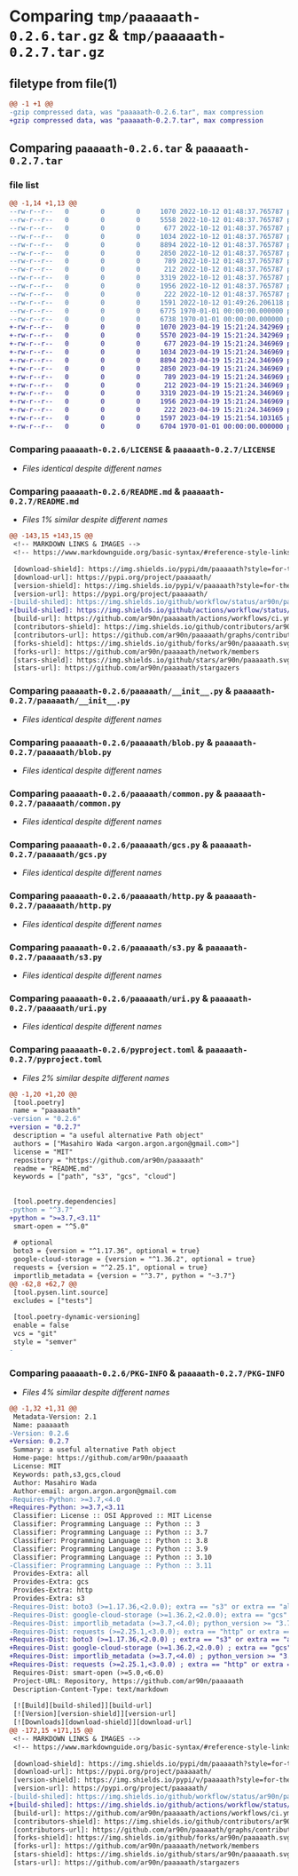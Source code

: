 # Comparing `tmp/paaaaath-0.2.6.tar.gz` & `tmp/paaaaath-0.2.7.tar.gz`

## filetype from file(1)

```diff
@@ -1 +1 @@
-gzip compressed data, was "paaaaath-0.2.6.tar", max compression
+gzip compressed data, was "paaaaath-0.2.7.tar", max compression
```

## Comparing `paaaaath-0.2.6.tar` & `paaaaath-0.2.7.tar`

### file list

```diff
@@ -1,14 +1,13 @@
--rw-r--r--   0        0        0     1070 2022-10-12 01:48:37.765787 paaaaath-0.2.6/LICENSE
--rw-r--r--   0        0        0     5558 2022-10-12 01:48:37.765787 paaaaath-0.2.6/README.md
--rw-r--r--   0        0        0      677 2022-10-12 01:48:37.765787 paaaaath-0.2.6/paaaaath/__init__.py
--rw-r--r--   0        0        0     1034 2022-10-12 01:48:37.765787 paaaaath-0.2.6/paaaaath/blob.py
--rw-r--r--   0        0        0     8894 2022-10-12 01:48:37.765787 paaaaath-0.2.6/paaaaath/common.py
--rw-r--r--   0        0        0     2850 2022-10-12 01:48:37.765787 paaaaath-0.2.6/paaaaath/gcs.py
--rw-r--r--   0        0        0      789 2022-10-12 01:48:37.765787 paaaaath-0.2.6/paaaaath/http.py
--rw-r--r--   0        0        0      212 2022-10-12 01:48:37.765787 paaaaath-0.2.6/paaaaath/posix.py
--rw-r--r--   0        0        0     3319 2022-10-12 01:48:37.765787 paaaaath-0.2.6/paaaaath/s3.py
--rw-r--r--   0        0        0     1956 2022-10-12 01:48:37.765787 paaaaath-0.2.6/paaaaath/uri.py
--rw-r--r--   0        0        0      222 2022-10-12 01:48:37.765787 paaaaath-0.2.6/paaaaath/windows.py
--rw-r--r--   0        0        0     1591 2022-10-12 01:49:26.206118 paaaaath-0.2.6/pyproject.toml
--rw-r--r--   0        0        0     6775 1970-01-01 00:00:00.000000 paaaaath-0.2.6/setup.py
--rw-r--r--   0        0        0     6738 1970-01-01 00:00:00.000000 paaaaath-0.2.6/PKG-INFO
+-rw-r--r--   0        0        0     1070 2023-04-19 15:21:24.342969 paaaaath-0.2.7/LICENSE
+-rw-r--r--   0        0        0     5570 2023-04-19 15:21:24.342969 paaaaath-0.2.7/README.md
+-rw-r--r--   0        0        0      677 2023-04-19 15:21:24.346969 paaaaath-0.2.7/paaaaath/__init__.py
+-rw-r--r--   0        0        0     1034 2023-04-19 15:21:24.346969 paaaaath-0.2.7/paaaaath/blob.py
+-rw-r--r--   0        0        0     8894 2023-04-19 15:21:24.346969 paaaaath-0.2.7/paaaaath/common.py
+-rw-r--r--   0        0        0     2850 2023-04-19 15:21:24.346969 paaaaath-0.2.7/paaaaath/gcs.py
+-rw-r--r--   0        0        0      789 2023-04-19 15:21:24.346969 paaaaath-0.2.7/paaaaath/http.py
+-rw-r--r--   0        0        0      212 2023-04-19 15:21:24.346969 paaaaath-0.2.7/paaaaath/posix.py
+-rw-r--r--   0        0        0     3319 2023-04-19 15:21:24.346969 paaaaath-0.2.7/paaaaath/s3.py
+-rw-r--r--   0        0        0     1956 2023-04-19 15:21:24.346969 paaaaath-0.2.7/paaaaath/uri.py
+-rw-r--r--   0        0        0      222 2023-04-19 15:21:24.346969 paaaaath-0.2.7/paaaaath/windows.py
+-rw-r--r--   0        0        0     1597 2023-04-19 15:21:54.103165 paaaaath-0.2.7/pyproject.toml
+-rw-r--r--   0        0        0     6704 1970-01-01 00:00:00.000000 paaaaath-0.2.7/PKG-INFO
```

### Comparing `paaaaath-0.2.6/LICENSE` & `paaaaath-0.2.7/LICENSE`

 * *Files identical despite different names*

### Comparing `paaaaath-0.2.6/README.md` & `paaaaath-0.2.7/README.md`

 * *Files 1% similar despite different names*

```diff
@@ -143,15 +143,15 @@
 <!-- MARKDOWN LINKS & IMAGES -->
 <!-- https://www.markdownguide.org/basic-syntax/#reference-style-links -->
 
 [download-shield]: https://img.shields.io/pypi/dm/paaaaath?style=for-the-badge
 [download-url]: https://pypi.org/project/paaaaath/
 [version-shield]: https://img.shields.io/pypi/v/paaaaath?style=for-the-badge
 [version-url]: https://pypi.org/project/paaaaath/
-[build-shiled]: https://img.shields.io/github/workflow/status/ar90n/paaaaath/CI?style=for-the-badge
+[build-shiled]: https://img.shields.io/github/actions/workflow/status/ar90n/paaaaath/ci.yml?style=for-the-badge
 [build-url]: https://github.com/ar90n/paaaaath/actions/workflows/ci.yml
 [contributors-shield]: https://img.shields.io/github/contributors/ar90n/paaaaath.svg?style=for-the-badge
 [contributors-url]: https://github.com/ar90n/paaaaath/graphs/contributors
 [forks-shield]: https://img.shields.io/github/forks/ar90n/paaaaath.svg?style=for-the-badge
 [forks-url]: https://github.com/ar90n/paaaaath/network/members
 [stars-shield]: https://img.shields.io/github/stars/ar90n/paaaaath.svg?style=for-the-badge
 [stars-url]: https://github.com/ar90n/paaaaath/stargazers
```

### Comparing `paaaaath-0.2.6/paaaaath/__init__.py` & `paaaaath-0.2.7/paaaaath/__init__.py`

 * *Files identical despite different names*

### Comparing `paaaaath-0.2.6/paaaaath/blob.py` & `paaaaath-0.2.7/paaaaath/blob.py`

 * *Files identical despite different names*

### Comparing `paaaaath-0.2.6/paaaaath/common.py` & `paaaaath-0.2.7/paaaaath/common.py`

 * *Files identical despite different names*

### Comparing `paaaaath-0.2.6/paaaaath/gcs.py` & `paaaaath-0.2.7/paaaaath/gcs.py`

 * *Files identical despite different names*

### Comparing `paaaaath-0.2.6/paaaaath/http.py` & `paaaaath-0.2.7/paaaaath/http.py`

 * *Files identical despite different names*

### Comparing `paaaaath-0.2.6/paaaaath/s3.py` & `paaaaath-0.2.7/paaaaath/s3.py`

 * *Files identical despite different names*

### Comparing `paaaaath-0.2.6/paaaaath/uri.py` & `paaaaath-0.2.7/paaaaath/uri.py`

 * *Files identical despite different names*

### Comparing `paaaaath-0.2.6/pyproject.toml` & `paaaaath-0.2.7/pyproject.toml`

 * *Files 2% similar despite different names*

```diff
@@ -1,20 +1,20 @@
 [tool.poetry]
 name = "paaaaath"
-version = "0.2.6"
+version = "0.2.7"
 description = "a useful alternative Path object"
 authors = ["Masahiro Wada <argon.argon.argon@gmail.com>"]
 license = "MIT"
 repository = "https://github.com/ar90n/paaaaath"
 readme = "README.md"
 keywords = ["path", "s3", "gcs", "cloud"]
 
 
 [tool.poetry.dependencies]
-python = "^3.7"
+python = ">=3.7,<3.11"
 smart-open = "^5.0"
 
 # optional
 boto3 = {version = "^1.17.36", optional = true}
 google-cloud-storage = {version = "^1.36.2", optional = true}
 requests = {version = "^2.25.1", optional = true}
 importlib_metadata = {version = "^3.7", python = "~3.7"}
@@ -62,8 +62,7 @@
 [tool.pysen.lint.source]
 excludes = ["tests"]
 
 [tool.poetry-dynamic-versioning]
 enable = false
 vcs = "git"
 style = "semver"
-
```

### Comparing `paaaaath-0.2.6/PKG-INFO` & `paaaaath-0.2.7/PKG-INFO`

 * *Files 4% similar despite different names*

```diff
@@ -1,32 +1,31 @@
 Metadata-Version: 2.1
 Name: paaaaath
-Version: 0.2.6
+Version: 0.2.7
 Summary: a useful alternative Path object
 Home-page: https://github.com/ar90n/paaaaath
 License: MIT
 Keywords: path,s3,gcs,cloud
 Author: Masahiro Wada
 Author-email: argon.argon.argon@gmail.com
-Requires-Python: >=3.7,<4.0
+Requires-Python: >=3.7,<3.11
 Classifier: License :: OSI Approved :: MIT License
 Classifier: Programming Language :: Python :: 3
 Classifier: Programming Language :: Python :: 3.7
 Classifier: Programming Language :: Python :: 3.8
 Classifier: Programming Language :: Python :: 3.9
 Classifier: Programming Language :: Python :: 3.10
-Classifier: Programming Language :: Python :: 3.11
 Provides-Extra: all
 Provides-Extra: gcs
 Provides-Extra: http
 Provides-Extra: s3
-Requires-Dist: boto3 (>=1.17.36,<2.0.0); extra == "s3" or extra == "all"
-Requires-Dist: google-cloud-storage (>=1.36.2,<2.0.0); extra == "gcs" or extra == "all"
-Requires-Dist: importlib_metadata (>=3.7,<4.0); python_version >= "3.7" and python_version < "3.8"
-Requires-Dist: requests (>=2.25.1,<3.0.0); extra == "http" or extra == "all"
+Requires-Dist: boto3 (>=1.17.36,<2.0.0) ; extra == "s3" or extra == "all"
+Requires-Dist: google-cloud-storage (>=1.36.2,<2.0.0) ; extra == "gcs" or extra == "all"
+Requires-Dist: importlib_metadata (>=3.7,<4.0) ; python_version >= "3.7" and python_version < "3.8"
+Requires-Dist: requests (>=2.25.1,<3.0.0) ; extra == "http" or extra == "all"
 Requires-Dist: smart-open (>=5.0,<6.0)
 Project-URL: Repository, https://github.com/ar90n/paaaaath
 Description-Content-Type: text/markdown
 
 [![Build][build-shiled]][build-url]
 [![Version][version-shield]][version-url]
 [![Downloads][download-shield]][download-url]
@@ -172,15 +171,15 @@
 <!-- MARKDOWN LINKS & IMAGES -->
 <!-- https://www.markdownguide.org/basic-syntax/#reference-style-links -->
 
 [download-shield]: https://img.shields.io/pypi/dm/paaaaath?style=for-the-badge
 [download-url]: https://pypi.org/project/paaaaath/
 [version-shield]: https://img.shields.io/pypi/v/paaaaath?style=for-the-badge
 [version-url]: https://pypi.org/project/paaaaath/
-[build-shiled]: https://img.shields.io/github/workflow/status/ar90n/paaaaath/CI?style=for-the-badge
+[build-shiled]: https://img.shields.io/github/actions/workflow/status/ar90n/paaaaath/ci.yml?style=for-the-badge
 [build-url]: https://github.com/ar90n/paaaaath/actions/workflows/ci.yml
 [contributors-shield]: https://img.shields.io/github/contributors/ar90n/paaaaath.svg?style=for-the-badge
 [contributors-url]: https://github.com/ar90n/paaaaath/graphs/contributors
 [forks-shield]: https://img.shields.io/github/forks/ar90n/paaaaath.svg?style=for-the-badge
 [forks-url]: https://github.com/ar90n/paaaaath/network/members
 [stars-shield]: https://img.shields.io/github/stars/ar90n/paaaaath.svg?style=for-the-badge
 [stars-url]: https://github.com/ar90n/paaaaath/stargazers
```

